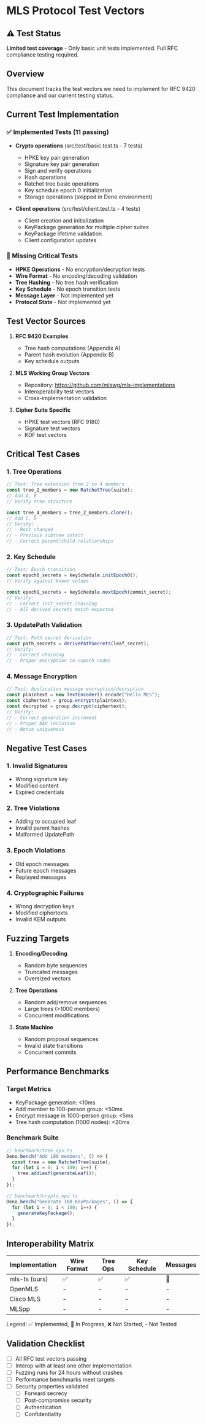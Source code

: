 # MLS Protocol Test Vectors

## ⚠️ Test Status

**Limited test coverage** - Only basic unit tests implemented. Full RFC
compliance testing required.

## Overview

This document tracks the test vectors we need to implement for RFC 9420
compliance and our current testing status.

## Current Test Implementation

### ✅ Implemented Tests (11 passing)

- **Crypto operations** (src/test/basic.test.ts - 7 tests)
  - HPKE key pair generation
  - Signature key pair generation
  - Sign and verify operations
  - Hash operations
  - Ratchet tree basic operations
  - Key schedule epoch 0 initialization
  - Storage operations (skipped in Deno environment)

- **Client operations** (src/test/client.test.ts - 4 tests)
  - Client creation and initialization
  - KeyPackage generation for multiple cipher suites
  - KeyPackage lifetime validation
  - Client configuration updates

### 🔴 Missing Critical Tests

- **HPKE Operations** - No encryption/decryption tests
- **Wire Format** - No encoding/decoding validation
- **Tree Hashing** - No tree hash verification
- **Key Schedule** - No epoch transition tests
- **Message Layer** - Not implemented yet
- **Protocol State** - Not implemented yet

## Test Vector Sources

1. **RFC 9420 Examples**
   - Tree hash computations (Appendix A)
   - Parent hash evolution (Appendix B)
   - Key schedule outputs

2. **MLS Working Group Vectors**
   - Repository: https://github.com/mlswg/mls-implementations
   - Interoperability test vectors
   - Cross-implementation validation

3. **Cipher Suite Specific**
   - HPKE test vectors (RFC 9180)
   - Signature test vectors
   - KDF test vectors

## Critical Test Cases

### 1. Tree Operations

```typescript
// Test: Tree extension from 2 to 4 members
const tree_2_members = new RatchetTree(suite);
// Add A, B
// Verify tree structure

const tree_4_members = tree_2_members.clone();
// Add C, D
// Verify:
// - Root changed
// - Previous subtree intact
// - Correct parent/child relationships
```

### 2. Key Schedule

```typescript
// Test: Epoch transition
const epoch0_secrets = keySchedule.initEpoch0();
// Verify against known values

const epoch1_secrets = keySchedule.nextEpoch(commit_secret);
// Verify:
// - Correct init_secret chaining
// - All derived secrets match expected
```

### 3. UpdatePath Validation

```typescript
// Test: Path secret derivation
const path_secrets = derivePathSecrets(leaf_secret);
// Verify:
// - Correct chaining
// - Proper encryption to copath nodes
```

### 4. Message Encryption

```typescript
// Test: Application message encryption/decryption
const plaintext = new TextEncoder().encode("Hello MLS");
const ciphertext = group.encrypt(plaintext);
const decrypted = group.decrypt(ciphertext);
// Verify:
// - Correct generation increment
// - Proper AAD inclusion
// - Nonce uniqueness
```

## Negative Test Cases

### 1. Invalid Signatures

- Wrong signature key
- Modified content
- Expired credentials

### 2. Tree Violations

- Adding to occupied leaf
- Invalid parent hashes
- Malformed UpdatePath

### 3. Epoch Violations

- Old epoch messages
- Future epoch messages
- Replayed messages

### 4. Cryptographic Failures

- Wrong decryption keys
- Modified ciphertexts
- Invalid KEM outputs

## Fuzzing Targets

1. **Encoding/Decoding**
   - Random byte sequences
   - Truncated messages
   - Oversized vectors

2. **Tree Operations**
   - Random add/remove sequences
   - Large trees (>1000 members)
   - Concurrent modifications

3. **State Machine**
   - Random proposal sequences
   - Invalid state transitions
   - Concurrent commits

## Performance Benchmarks

### Target Metrics

- KeyPackage generation: <10ms
- Add member to 100-person group: <50ms
- Encrypt message in 1000-person group: <5ms
- Tree hash computation (1000 nodes): <20ms

### Benchmark Suite

```typescript
// benchmark/tree_ops.ts
Deno.bench("Add 100 members", () => {
  const tree = new RatchetTree(suite);
  for (let i = 0; i < 100; i++) {
    tree.addLeaf(generateLeaf());
  }
});

// benchmark/crypto_ops.ts
Deno.bench("Generate 100 KeyPackages", () => {
  for (let i = 0; i < 100; i++) {
    generateKeyPackage();
  }
});
```

## Interoperability Matrix

| Implementation | Wire Format | Tree Ops | Key Schedule | Messages |
| -------------- | ----------- | -------- | ------------ | -------- |
| mls-ts (ours)  | ✅          | ✅       | ✅           | 🚧       |
| OpenMLS        | -           | -        | -            | -        |
| Cisco MLS      | -           | -        | -            | -        |
| MLSpp          | -           | -        | -            | -        |

Legend: ✅ Implemented, 🚧 In Progress, ❌ Not Started, - Not Tested

## Validation Checklist

- [ ] All RFC test vectors passing
- [ ] Interop with at least one other implementation
- [ ] Fuzzing runs for 24 hours without crashes
- [ ] Performance benchmarks meet targets
- [ ] Security properties validated
  - [ ] Forward secrecy
  - [ ] Post-compromise security
  - [ ] Authentication
  - [ ] Confidentiality
